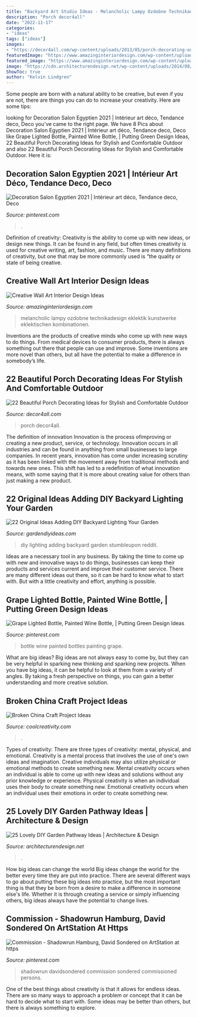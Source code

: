 ```yaml
---
title: "Backyard Art Studio Ideas - Melancholic Lampy Ozdobne Technikadesign Eklektik Kunstwerke Eklektischen Kombinationen"
description: "Porch decor4all"
date: "2022-11-17"
categories:
- "ideas"
tags: ["ideas"]
images:
- "https://decor4all.com/wp-content/uploads/2013/05/porch-decorating-outdoor-furniture-summer-home-decor-19.jpg"
featuredImage: "https://www.amazinginteriordesign.com/wp-content/uploads/2013/03/Interior-Wall-Art-Design-Ideas.jpg"
featured_image: "https://www.amazinginteriordesign.com/wp-content/uploads/2013/03/Interior-Wall-Art-Design-Ideas.jpg"
image: "https://cdn.architecturendesign.net/wp-content/uploads/2014/08/25-Lovely-DIY-Garden-Pathway-Ideas-04.jpg"
ShowToc: true
author: "Kelvin Lindgren"
---
```



Some people are born with a natural ability to be creative, but even if you are not, there are things you can do to increase your creativity. Here are some tips:

	

		
looking for Decoration Salon Egyptien 2021 | Intérieur art déco, Tendance deco, Deco you've came to the right page. We have 8 Pics about Decoration Salon Egyptien 2021 | Intérieur art déco, Tendance deco, Deco like Grape Lighted Bottle, Painted Wine Bottle, | Putting Green Design Ideas, 22 Beautiful Porch Decorating Ideas for Stylish and Comfortable Outdoor and also 22 Beautiful Porch Decorating Ideas for Stylish and Comfortable Outdoor. Here it is:
		
    
## Decoration Salon Egyptien 2021 | Intérieur Art Déco, Tendance Deco, Deco

<img loading=lazy src="https://i.pinimg.com/736x/ed/0e/88/ed0e88f4809eed1f14289635c3033828.jpg" onerror="this.onerror=null;this.src='https://tse1.mm.bing.net/th?id=OIP.qTf3UlKZJsLVtEBPKjFcKwHaLJ&amp;pid=15.1';" alt="Decoration Salon Egyptien 2021 | Intérieur art déco, Tendance deco, Deco">

_Source: pinterest.com_

>. 

	

Definition of creativity:
Creativity is the ability to come up with new ideas, or design new things. It can be found in any field, but often times creativity is used for creative writing, art, fashion, and music. There are many definitions of creativity, but one that may be more commonly used is “the quality or state of being creative.

    
## Creative Wall Art Interior Design Ideas

<img loading=lazy src="https://www.amazinginteriordesign.com/wp-content/uploads/2013/03/Interior-Wall-Art-Design-Ideas.jpg" onerror="this.onerror=null;this.src='https://tse3.mm.bing.net/th?id=OIP.Z4D0_mm4fwagxXgq8HPyDgHaIS&amp;pid=15.1';" alt="Creative Wall Art Interior Design Ideas">

_Source: amazinginteriordesign.com_

>melancholic lampy ozdobne technikadesign eklektik kunstwerke eklektischen kombinationen. 

	

Inventions are the products of creative minds who come up with new ways to do things. From medical devices to consumer products, there is always something out there that people can use and improve. Some inventions are more novel than others, but all have the potential to make a difference in somebody’s life.

    
## 22 Beautiful Porch Decorating Ideas For Stylish And Comfortable Outdoor

<img loading=lazy src="https://decor4all.com/wp-content/uploads/2013/05/porch-decorating-outdoor-furniture-summer-home-decor-19.jpg" onerror="this.onerror=null;this.src='https://tse4.mm.bing.net/th?id=OIP.UW3aTWeNI3ENrOUmAwHJQQHaJ3&amp;pid=15.1';" alt="22 Beautiful Porch Decorating Ideas for Stylish and Comfortable Outdoor">

_Source: decor4all.com_

>porch decor4all. 

	

The definition of innovation
Innovation is the process ofimproving or creating a new product, service, or technology. Innovation occurs in all industries and can be found in anything from small businesses to large companies. In recent years, innovation has come under increasing scrutiny as it has been linked with the movement away from traditional methods and towards new ones. This shift has led to a redefinition of what innovation means, with some saying that it is more about creating value for others than just making a new product.

    
## 22 Original Ideas Adding DIY Backyard Lighting Your Garden

<img loading=lazy src="https://gardendiyideas.com/wp-content/uploads/2017/12/diy-outdoor-lighting-9.jpg" onerror="this.onerror=null;this.src='https://tse4.mm.bing.net/th?id=OIP.1z1LqQHPHpFXIuNneUObywHaMU&amp;pid=15.1';" alt="22 Original Ideas Adding DIY Backyard Lighting Your Garden">

_Source: gardendiyideas.com_

>diy lighting adding backyard garden stumbleupon reddit. 

	

Ideas are a necessary tool in any business. By taking the time to come up with new and innovative ways to do things, businesses can keep their products and services current and improve their customer service. There are many different ideas out there, so it can be hard to know what to start with. But with a little creativity and effort, anything is possible.

    
## Grape Lighted Bottle, Painted Wine Bottle, | Putting Green Design Ideas

<img loading=lazy src="https://i.pinimg.com/736x/82/3d/a7/823da7cfe62c7d61ab19a5ea6444f327.jpg" onerror="this.onerror=null;this.src='https://tse1.mm.bing.net/th?id=OIP.z6Ty5oLMY6hcztekTIgwSAHaKY&amp;pid=15.1';" alt="Grape Lighted Bottle, Painted Wine Bottle, | Putting Green Design Ideas">

_Source: pinterest.com_

>bottle wine painted bottles painting grape. 

	

What are big ideas?
Big ideas are not always easy to come by, but they can be very helpful in sparking new thinking and sparking new projects. When you have big ideas, it can be helpful to look at them from a variety of angles. By taking a fresh perspective on things, you can gain a better understanding and more creative solution.

    
## Broken China Craft Project Ideas

<img loading=lazy src="https://coolcreativity.com/wp-content/uploads/2016/08/Broken-China-Backyard-Chandelier.jpg" onerror="this.onerror=null;this.src='https://tse4.mm.bing.net/th?id=OIP.tabWz_8HcNNeGnq6AGZVHgHaLD&amp;pid=15.1';" alt="Broken China Craft Project Ideas">

_Source: coolcreativity.com_

>. 

	

Types of creativity: There are three types of creativity: mental, physical, and emotional.
Creativity is a mental process that involves the use of one's own ideas and imagination. Creative individuals may also utilize physical or emotional methods to create something new. Mental creativity occurs when an individual is able to come up with new ideas and solutions without any prior knowledge or experience. Physical creativity is when an individual uses their body to create something new. Emotional creativity occurs when an individual uses their emotions in order to create something new.

    
## 25 Lovely DIY Garden Pathway Ideas | Architecture &amp; Design

<img loading=lazy src="https://cdn.architecturendesign.net/wp-content/uploads/2014/08/25-Lovely-DIY-Garden-Pathway-Ideas-04.jpg" onerror="this.onerror=null;this.src='https://tse3.mm.bing.net/th?id=OIP.sdh1NM45I8WmIzA9amMmCAHaJR&amp;pid=15.1';" alt="25 Lovely DIY Garden Pathway Ideas | Architecture &amp; Design">

_Source: architecturendesign.net_

>. 

	

How big ideas can change the world
Big ideas change the world for the better every time they are put into practice. There are several different ways to go about putting these big ideas into practice, but the most important thing is that they be born from a desire to make a difference in someone else's life. Whether it is through creating a service or simply influencing others, big ideas always have the potential to change lives.

    
## Commission - Shadowrun Hamburg, David Sondered On ArtStation At Https

<img loading=lazy src="https://i.pinimg.com/736x/47/9f/73/479f734e50a0cc6190d85f2edb5d4d67.jpg" onerror="this.onerror=null;this.src='https://tse4.mm.bing.net/th?id=OIP.9kW1ogHi11lrd01WK_PbtQHaJ3&amp;pid=15.1';" alt="Commission - Shadowrun Hamburg, David Sondered on ArtStation at https">

_Source: pinterest.com_

>shadowrun davidsondered commission sondered commissioned persons. 

	

One of the best things about creativity is that it allows for endless ideas. There are so many ways to approach a problem or concept that it can be hard to decide what to start with. Some ideas may be better than others, but there is always something to explore.

